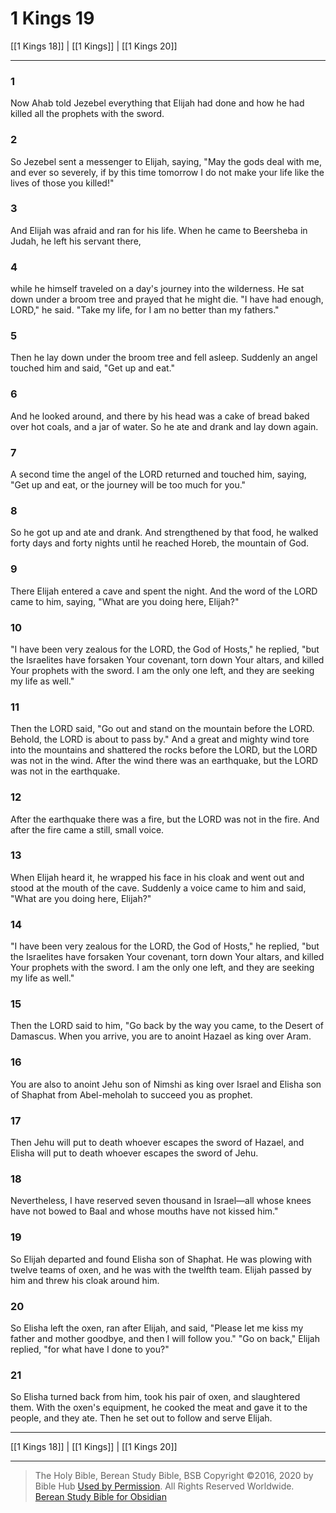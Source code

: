 # 1 Kings 19

[[1 Kings 18]] | [[1 Kings]] | [[1 Kings 20]]

---

### 1
Now Ahab told Jezebel everything that Elijah had done and how he had killed all the prophets with the sword.

### 2
So Jezebel sent a messenger to Elijah, saying, "May the gods deal with me, and ever so severely, if by this time tomorrow I do not make your life like the lives of those you killed!"

### 3
And Elijah was afraid and ran for his life. When he came to Beersheba in Judah, he left his servant there,

### 4
while he himself traveled on a day's journey into the wilderness. He sat down under a broom tree and prayed that he might die. "I have had enough, LORD," he said. "Take my life, for I am no better than my fathers."

### 5
Then he lay down under the broom tree and fell asleep. Suddenly an angel touched him and said, "Get up and eat."

### 6
And he looked around, and there by his head was a cake of bread baked over hot coals, and a jar of water. So he ate and drank and lay down again.

### 7
A second time the angel of the LORD returned and touched him, saying, "Get up and eat, or the journey will be too much for you."

### 8
So he got up and ate and drank. And strengthened by that food, he walked forty days and forty nights until he reached Horeb, the mountain of God.

### 9
There Elijah entered a cave and spent the night. And the word of the LORD came to him, saying, "What are you doing here, Elijah?"

### 10
"I have been very zealous for the LORD, the God of Hosts," he replied, "but the Israelites have forsaken Your covenant, torn down Your altars, and killed Your prophets with the sword. I am the only one left, and they are seeking my life as well."

### 11
Then the LORD said, "Go out and stand on the mountain before the LORD. Behold, the LORD is about to pass by." And a great and mighty wind tore into the mountains and shattered the rocks before the LORD, but the LORD was not in the wind. After the wind there was an earthquake, but the LORD was not in the earthquake.

### 12
After the earthquake there was a fire, but the LORD was not in the fire. And after the fire came a still, small voice.

### 13
When Elijah heard it, he wrapped his face in his cloak and went out and stood at the mouth of the cave. Suddenly a voice came to him and said, "What are you doing here, Elijah?"

### 14
"I have been very zealous for the LORD, the God of Hosts," he replied, "but the Israelites have forsaken Your covenant, torn down Your altars, and killed Your prophets with the sword. I am the only one left, and they are seeking my life as well."

### 15
Then the LORD said to him, "Go back by the way you came, to the Desert of Damascus. When you arrive, you are to anoint Hazael as king over Aram.

### 16
You are also to anoint Jehu son of Nimshi as king over Israel and Elisha son of Shaphat from Abel-meholah to succeed you as prophet.

### 17
Then Jehu will put to death whoever escapes the sword of Hazael, and Elisha will put to death whoever escapes the sword of Jehu.

### 18
Nevertheless, I have reserved seven thousand in Israel—all whose knees have not bowed to Baal and whose mouths have not kissed him."

### 19
So Elijah departed and found Elisha son of Shaphat. He was plowing with twelve teams of oxen, and he was with the twelfth team. Elijah passed by him and threw his cloak around him.

### 20
So Elisha left the oxen, ran after Elijah, and said, "Please let me kiss my father and mother goodbye, and then I will follow you." "Go on back," Elijah replied, "for what have I done to you?"

### 21
So Elisha turned back from him, took his pair of oxen, and slaughtered them. With the oxen's equipment, he cooked the meat and gave it to the people, and they ate. Then he set out to follow and serve Elijah.

---

[[1 Kings 18]] | [[1 Kings]] | [[1 Kings 20]]

---

> The Holy Bible, Berean Study Bible, BSB
> Copyright &copy;2016, 2020 by Bible Hub
> [Used by Permission](https://berean.bible/terms.htm). All Rights Reserved Worldwide.
> [Berean Study Bible for Obsidian](https://github.com/gapmiss/berean-study-bible-for-obsidian)

